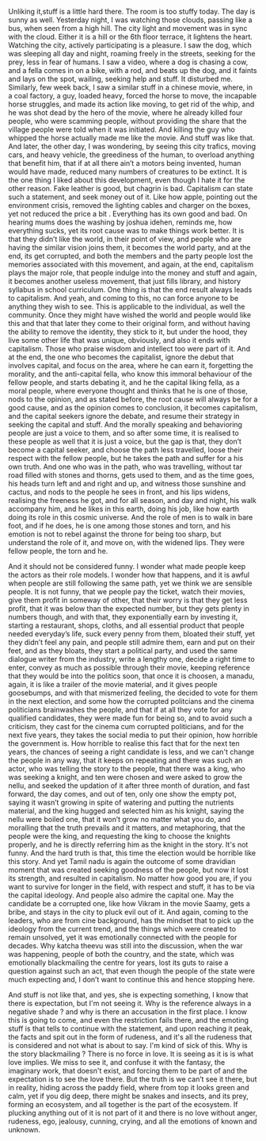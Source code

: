 Unliking it,stuff is a little hard there. The room is too stuffy today. The day is sunny as well. Yesterday night, I was watching those clouds, passing like a bus, when seen from a high hill. The city light and movement was in sync with the cloud. Either it is a hill or the 6th floor terrace, it lightens the heart. Watching the city, actively participating is a pleasure. I saw the dog, which was sleeping all day and night, roaming freely in the streets, seeking for the prey, less in fear of humans. I saw a video, where a dog is chasing a cow, and a fella comes in on a bike, with a rod, and beats up the dog, and it faints and lays on the spot, wailing, seeking help and stuff. It disturbed me. Similarly, few week back, I saw a similar stuff in a chinese movie, where, in a coal factory, a guy, loaded heavy, forced the horse to move, the incapable horse struggles, and made its action like moving, to get rid of the whip, and he was shot dead by the hero of the movie, where he already killed four people, who were scamming people, without providing the share that the village people were told when it was initiated. And killing the guy who whipped the horse actually made me like the movie. And stuff was like that. And later, the other day, I was wondering, by seeing this city trafics, moving cars, and heavy vehicle, the greediness of the human, to overload anything that benefit him, that if at all there ain’t a motors being invented, human would have made, reduced many numbers of creatures to be extinct. It is the one thing I liked about this development, even though I hate it for the other reason. Fake leather is good, but chagrin is bad. Capitalism can state such a statement, and seek money out of it. Like how apple, pointing out the environment crisis, removed the lighting cables and charger on the boxes, yet not reduced the price a bit . Everything has its own good and bad. On hearing mums does the washing by joshua idehen, reminds me, how everything sucks, yet its root cause was to make things work better. It is that they didn’t like the world, in their point of view, and people who are having the similar vision joins them, it becomes the world party, and at the end, its get corrupted, and both the members and the party people lost the memories associated with this movement, and again, at the end, capitalism plays the major role, that people indulge into the money and stuff and again, it becomes another useless movement, that just fills library, and history syllabus in school curriculum. One thing  is that the end result always leads to capitalism. And yeah, and coming to this, no can force anyone to be anything they wish to see. This is applicable to the individual, as well the community. Once they might have wished the world and people would like this and that that later they come to their original form, and without having the ability to remove the identity, they stick to it, but under the hood, they live some other life that was unique, obviously, and also it ends with capitalism. Those who praise wisdom and intellect too were part of it. And at the end, the one who becomes the capitalist, ignore the debut that involves capital, and focus on the area, where he can earn it, forgetting the morality, and the anti-capital fella, who know this immoral behaviour of the fellow people, and starts debating it, and he the capital liking fella, as a moral people, where everyone thought and thinks that he is one of those, nods to the opinion, and as stated before, the root cause will always be for a good cause, and as the opinion comes to conclusion, it becomes capitalism, and the capital seekers ignore the debate, and resume their strategy in seeking the capital and stuff. And the morally speaking and behavioring people are just a voice to them, and so after some time, it is realised to these people as well that it is just a voice, but the gap is that, they don’t become a capital seeker, and choose the path less travelled, loose their respect with the fellow people, but he takes the path and suffer for a his own truth. And one who was in the path, who was travelling, without tar road filled with stones and thorns, gets used to them, and as the time goes, his heads turn left and and right and up, and witness those sunshine and cactus, and nods to the people he sees in front, and his lips widens, realising the freeness he got, and for all season, and day and night, his walk accompany him, and he likes in this earth, doing his job, like how earth doing its role in this cosmic universe. And the role of men is to walk in bare foot, and if he does, he is one among those stones and torn, and his emotion is not to rebel against the throne for being too sharp, but understand the role of it, and move on, with the widened lips. They were fellow people, the torn and he.   

And it should not be considered funny. I wonder what made people keep the actors as their role models. I wonder how that happens, and it is awful when people are still following the same path, yet we think we are sensible people. It is not funny, that we people pay the ticket, watch their movies, give them profit in someway of other, that their worry is that they get less profit, that it was below than the expected number, but they gets plenty in numbers though, and with that, they exponentially earn by investing it, starting a restaurant, shops, cloths, and all essential product that people needed everyday’s life, suck every penny from them, bloated their stuff, yet they didn’t feel any pain, and people still admire them, earn and put on their feet, and as they bloats, they start a political party, and used the same dialogue writer from the industry, write a lengthy one, decide a right time to enter, convey as much as possible through their movie, keeping reference that they would be into the politics soon, that once it is choosen, a manadu, again, it is like a trailer of the movie material, and it gives people goosebumps, and with that mismerized feeling, the decided to vote for them in the next election, and some how the corrupted politcians and the cinema politicians brainwashes the people, and that if at all they vote for any qualified candidates, they were made fun for being so, and to avoid such a criticism, they cast for the cinema cum corrupted politicians, and for the next five years, they takes the social media to put their opinion, how horrible the government is. How horrible to realise this fact that for the next ten years, the chances of seeing a right candidate is less, and we can't change the people in any way, that it keeps on repeating and there was such an actor, who was telling the story to the people, that there was a king, who was seeking a knight, and ten were chosen and were asked to grow the nellu, and seeked the updation of it after three month of duration, and fast forward, the day comes, and out of ten, only one show the empty pot, saying it wasn’t growing in spite of watering and putting the nutrients material, and the king hugged and selected him as his knight, saying the nellu were boiled one, that it won’t grow no matter what you do, and moralling that the truth prevails and it matters, and metaphoring, that the people were the king, and requesting the king to choose the knights properly, and he is directly referring him as the knight in the story. It's not funny. And the hard truth is that, this time the election would be horrible like this story. And yet Tamil nadu is again the outcome of some dravidian moment that was created seeking goodness of the people, but now it lost its strength, and resulted in capitalism. No matter how good you are, if you want to survive for longer in the field, with respect and stuff, it has to be via the capital ideology. And people also admire the capital one. May the candidate be a corrupted one, like how Vikram in the movie Saamy, gets a bribe, and stays in the city to pluck evil out of it.  And again, coming to the leaders, who are from cine background, has the mindset that to pick up the ideology from the current trend, and the things which were created to remain unsolved, yet it was emotionally connected with the people for decades. Why katcha theevu was still into the discussion, when the war was happening, people of both the country, and the state, which was emotionally blackmailing the centre for years, lost its guts to raise a question against such an act, that even though the people of the state were much expecting and, I don’t want to continue this and hence stopping here.   

And stuff is not like that, and yes, she is expecting something, I know that there is expectation, but I'm not seeing it. Why is the reference always in a negative shade ? and why is there an accusation in the first place. I know this is going to come, and even the restriction fails there, and the emoting stuff is that tells to continue with the statement, and upon reaching it peak, the facts and spit out in the form of rudeness, and it's all the rudeness that is considered and not what is about to say. I'm kind of sick of this. Why is the story blackmailing ? There is no force in love. It is seeing as it is is what love implies. We miss to see it, and confuse it with the fantasy, the imaginary work, that doesn't exist, and forcing them to be part of and the expectation is to see the  love there. But the truth is we can’t see it there, but in reality, hiding across the paddy field, where from top it looks green and calm, yet if you dig deep, there might be snakes and insects, and its prey, forming an ecosystem, and all together is the part of the ecosystem. If plucking anything out of it is not part of it and there is no love without anger, rudeness, ego, jealousy, cunning, crying, and all the emotions of known and unknown.   
